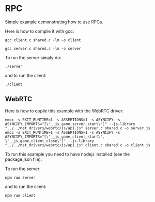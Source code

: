 # RPC

Simple example demonstrating how to use RPCs.

Here is how to compile it with gcc:

`gcc client.c shared.c -lm -o client`

`gcc server.c shared.c -lm -o server`

To run the server simply do:

`./server`

and to run the client:

`./client`

## WebRTC

Here is how to copile this example with the WebRTC driver:

`emcc -s EXIT_RUNTIME=1 -s ASSERTIONS=1 -s ASYNCIFY -s ASYNCIFY_IMPORTS="[\"__js_game_server_start\"]" --js-library "../../net_drivers/webrtc/js/api.js" server.c shared.c -o server.js`
`emcc -s EXIT_RUNTIME=1 -s ASSERTIONS=1 -s ASYNCIFY -s ASYNCIFY_IMPORTS="[\"__js_game_client_start\", \"__js_game_client_close\"]" --js-library "../../net_drivers/webrtc/js/api.js" client.c shared.c -o client.js`

To run this example you need to have nodejs installed (see the package.json file).

To run the server:

`npm run server`

and to run the client:

`npm run client`

